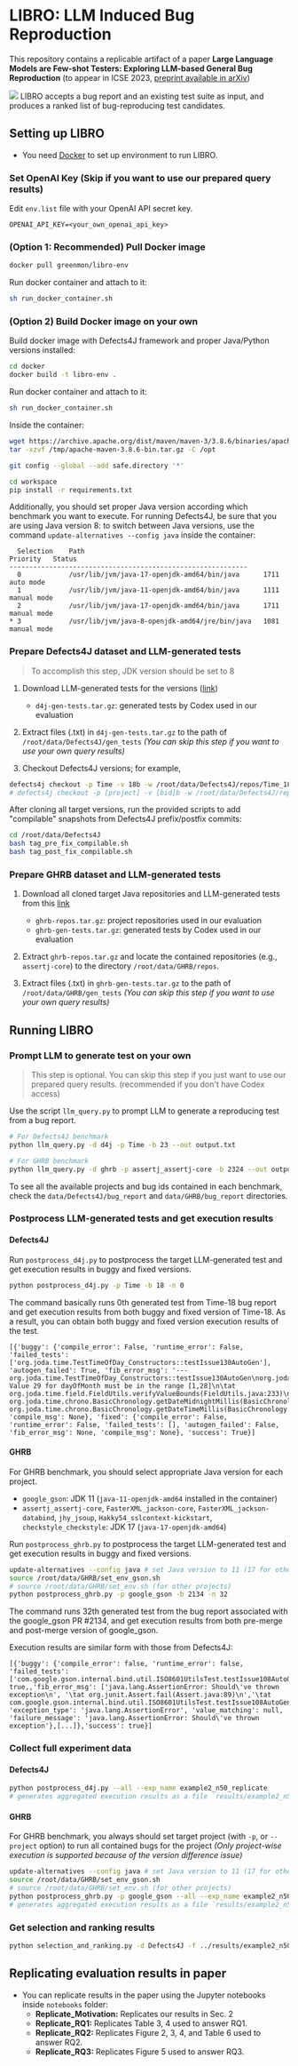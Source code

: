 # LIBRO: LLM Induced Bug Reproduction


This repository contains a replicable artifact of a paper **Large Language Models are Few-shot Testers: Exploring LLM-based General Bug Reproduction** (to appear in ICSE 2023, [preprint available in arXiv](https://arxiv.org/abs/2209.11515))

![](./resource/overview.png)
LIBRO accepts a bug report and an existing test suite as input, and produces a ranked list of bug-reproducing test candidates.

## Setting up LIBRO 
* You need [Docker](https://docs.docker.com/get-docker/) to set up environment to run LIBRO. 

### Set OpenAI Key (Skip if you want to use our prepared query results)
Edit `env.list` file with your OpenAI API secret key.
```
OPENAI_API_KEY=<your_own_openai_api_key>
```
### (Option 1: Recommended) Pull Docker image
```bash 
docker pull greenmon/libro-env
```

Run docker container and attach to it:
```bash 
sh run_docker_container.sh
```

### (Option 2) Build Docker image on your own
Build docker image with Defects4J framework and proper Java/Python versions installed:
```bash 
cd docker
docker build -t libro-env .
```

Run docker container and attach to it:
```bash 
sh run_docker_container.sh
```

Inside the container:
```bash
wget https://archive.apache.org/dist/maven/maven-3/3.8.6/binaries/apache-maven-3.8.6-bin.tar.gz -P /tmp # for running projects in GHRB benchmark
tar -xzvf /tmp/apache-maven-3.8.6-bin.tar.gz -C /opt

git config --global --add safe.directory '*'

cd workspace
pip install -r requirements.txt
```

Additionally, you should set proper Java version according which benchmark you want to execute. For running Defects4J, be sure that you are using Java version 8: to switch between Java versions, use the command `update-alternatives --config java` inside the container:
```
  Selection    Path                                            Priority   Status
------------------------------------------------------------
  0            /usr/lib/jvm/java-17-openjdk-amd64/bin/java      1711      auto mode
  1            /usr/lib/jvm/java-11-openjdk-amd64/bin/java      1111      manual mode
  2            /usr/lib/jvm/java-17-openjdk-amd64/bin/java      1711      manual mode
* 3            /usr/lib/jvm/java-8-openjdk-amd64/jre/bin/java   1081      manual mode
```

### Prepare Defects4J dataset and LLM-generated tests
> To accomplish this step, JDK version should be set to 8
1. Download LLM-generated tests for the versions ([link](https://figshare.com/s/aba0a7465f04ce45ba55))
    * `d4j-gen-tests.tar.gz`: generated tests by Codex used in our evaluation

2. Extract files (.txt) in `d4j-gen-tests.tar.gz` to the path of `/root/data/Defects4J/gen_tests` *(You can skip this step if you want to use your own query results)*

3. Checkout Defects4J versions; for example,
```bash
defects4j checkout -p Time -v 18b -w /root/data/Defects4J/repos/Time_18
# defects4j checkout -p [project] -v [bid]b -w /root/data/Defects4J/repos/[project]_[bid]
```

After cloning all target versions, run the provided scripts to add "compilable" snapshots from Defects4J prefix/postfix commits:
```bash 
cd /root/data/Defects4J
bash tag_pre_fix_compilable.sh
bash tag_post_fix_compilable.sh
```

### Prepare GHRB dataset and LLM-generated tests
1. Download all cloned target Java repositories and LLM-generated tests from this [link](https://figshare.com/s/de40ea0a3dea94560e84)
    * `ghrb-repos.tar.gz`: project repositories used in our evaluation
    * `ghrb-gen-tests.tar.gz`: generated tests by Codex used in our evaluation

2. Extract `ghrb-repos.tar.gz` and locate the contained repositories (e.g., `assertj-core`) to the directory `/root/data/GHRB/repos`.
    
3. Extract files (.txt) in `ghrb-gen-tests.tar.gz` to the path of `/root/data/GHRB/gen_tests` *(You can skip this step if you want to use your own query results)*

## Running LIBRO
### Prompt LLM to generate test on your own
> This step is optional. You can skip this step if you just want to use our prepared query results. (recommended if you don't have Codex access)

Use the script `llm_query.py` to prompt LLM to generate a reproducing test from a bug report. 
```bash
# For Defects4J benchmark
python llm_query.py -d d4j -p Time -b 23 --out output.txt

# For GHRB benchmark
python llm_query.py -d ghrb -p assertj_assertj-core -b 2324 --out output.txt
```

To see all the available projects and bug ids contained in each benchmark, check the `data/Defects4J/bug_report` and `data/GHRB/bug_report` directories.

### Postprocess LLM-generated tests and get execution results
#### Defects4J
Run `postprocess_d4j.py` to postprocess the target LLM-generated test and get execution results in buggy and fixed versions.
```bash
python postprocess_d4j.py -p Time -b 18 -n 0 
```
The command basically runs 0th generated test from Time-18 bug report and get execution results from both buggy and fixed version of Time-18. As a result, you can obtain both buggy and fixed version execution results of the test.

```
[{'buggy': {'compile_error': False, 'runtime_error': False, 'failed_tests': ['org.joda.time.TestTimeOfDay_Constructors::testIssue130AutoGen'], 'autogen_failed': True, 'fib_error_msg': '--- org.joda.time.TestTimeOfDay_Constructors::testIssue130AutoGen\norg.joda.time.IllegalFieldValueException: Value 29 for dayOfMonth must be in the range [1,28]\n\tat org.joda.time.field.FieldUtils.verifyValueBounds(FieldUtils.java:233)\n\tat org.joda.time.chrono.BasicChronology.getDateMidnightMillis(BasicChronology.java:605)\n\tat org.joda.time.chrono.BasicChronology.getDateTimeMillis(BasicChronology.java:177)\n', 'compile_msg': None}, 'fixed': {'compile_error': False, 'runtime_error': False, 'failed_tests': [], 'autogen_failed': False, 'fib_error_msg': None, 'compile_msg': None}, 'success': True}]
```

#### GHRB
For GHRB benchmark, you should select appropriate Java version for each project.
* `google_gson`: JDK 11 (`java-11-openjdk-amd64` installed in the container)
* `assertj_assertj-core`, `FasterXML_jackson-core`, `FasterXML_jackson-databind`, `jhy_jsoup`, `Hakky54_sslcontext-kickstart`, `checkstyle_checkstyle`: JDK 17 (`java-17-openjdk-amd64`)

Run `postprocess_ghrb.py` to postprocess the target LLM-generated test and get execution results in buggy and fixed versions.
```bash
update-alternatives --config java # set Java version to 11 (17 for other GHRB projects)
source /root/data/GHRB/set_env_gson.sh 
# source /root/data/GHRB/set_env.sh (for other projects)
python postprocess_ghrb.py -p google_gson -b 2134 -n 32 
```
The command runs 32th generated test from the bug report associated with the google_gson PR #2134, and get execution results from both pre-merge and post-merge version of google_gson.

Execution results are similar form with those from Defects4J:
```
[{'buggy': {'compile_error': false, 'runtime_error': false, 'failed_tests': ['com.google.gson.internal.bind.util.ISO8601UtilsTest.testIssue108AutoGen'],'autogen_failed': true,,'fib_error_msg': ['java.lang.AssertionError: Should\'ve thrown exception\n', '\tat org.junit.Assert.fail(Assert.java:89)\n','\tat com.google.gson.internal.bind.util.ISO8601UtilsTest.testIssue108AutoGen(ISO8601UtilsTest.java:100)\n'], 'exception_type': 'java.lang.AssertionError', 'value_matching': null, 'failure_message': 'java.lang.AssertionError: Should\'ve thrown exception'},[...]},'success': true}]
```


### Collect full experiment data 
#### Defects4J 
```bash
python postprocess_d4j.py --all --exp_name example2_n50_replicate
# generates aggregated execution results as a file `results/example2_n50_replicate.json`
```

#### GHRB
For GHRB benchmark, you always should set target project (with `-p`, or `--project` option) to run all contained bugs for the project *(Only project-wise execution is supported because of the version difference issue)*
```bash
update-alternatives --config java # set Java version to 11 (17 for other GHRB projects)
source /root/data/GHRB/set_env_gson.sh 
# source /root/data/GHRB/set_env.sh (for other projects)
python postprocess_ghrb.py -p google_gson --all --exp_name example2_n50_ghrb_replicate 
# generates aggregated execution results as a file `results/example2_n50_ghrb_replicate_google_gson.json`
```

### Get selection and ranking results 
```bash 
python selection_and_ranking.py -d Defects4J -f ../results/example2_n50_replicate.json # from Defects4J execution results
```

## Replicating evaluation results in paper
* You can replicate results in the paper using the Jupyter notebooks inside `notebooks` folder:
    * **Replicate_Motivation:** Replicates our results in Sec. 2
    * **Replicate_RQ1:** Replicates Table 3, 4 used to answer RQ1.
    * **Replicate_RQ2:** Replicates Figure 2, 3, 4, and Table 6 used to answer RQ2.
    * **Replicate_RQ3:** Replicates Figure 5 used to answer RQ3.

